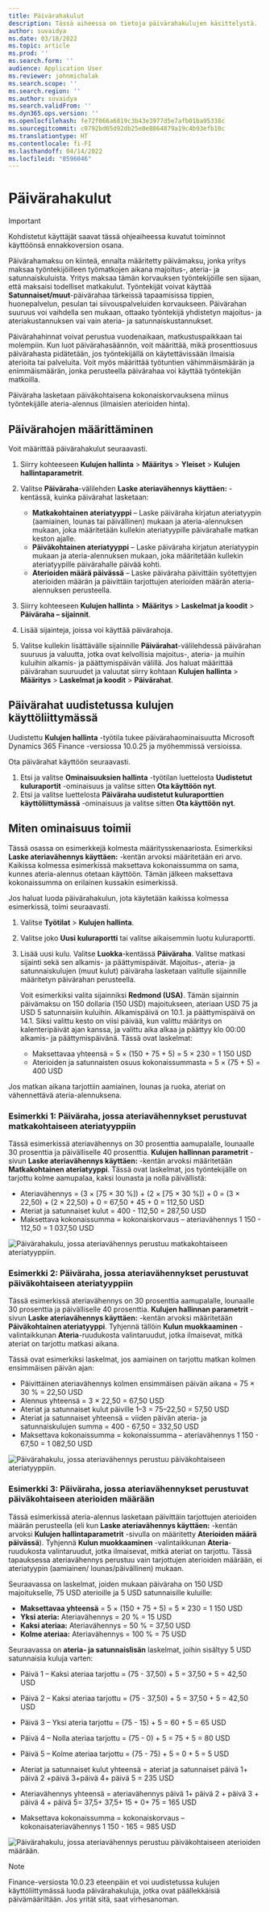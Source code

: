 ```yaml
---
title: Päivärahakulut
description: Tässä aiheessa on tietoja päivärahakulujen käsittelystä.
author: suvaidya
ms.date: 03/18/2022
ms.topic: article
ms.prod: ''
ms.search.form: ''
audience: Application User
ms.reviewer: johnmichalak
ms.search.scope: ''
ms.search.region: ''
ms.author: suvaidya
ms.search.validFrom: ''
ms.dyn365.ops.version: ''
ms.openlocfilehash: fe72f066a6819c3b43e3977d5e7afb01ba95338c
ms.sourcegitcommit: c0792bd65d92db25e0e8864879a19c4b93efb10c
ms.translationtype: HT
ms.contentlocale: fi-FI
ms.lasthandoff: 04/14/2022
ms.locfileid: "8596046"
---
```

# <a name="per-diem-expenses"></a>Päivärahakulut

> [!IMPORTANT] 
> Kohdistetut käyttäjät saavat tässä ohjeaiheessa kuvatut toiminnot käyttöönsä ennakkoversion osana.

Päivärahamaksu on kiinteä, ennalta määritetty päivämaksu, jonka yritys maksaa työntekijöilleen työmatkojen aikana majoitus-, ateria- ja satunnaiskuluista. Yritys maksaa tämän korvauksen työntekijöille sen sijaan, että maksaisi todelliset matkakulut. Työntekijät voivat käyttää **Satunnaiset/muut**-päivärahaa tärkeissä tapaamisissa tippien, huonepalvelun, pesulan tai siivouspalveluiden korvaukseen. Päivärahan suuruus voi vaihdella sen mukaan, ottaako työntekijä yhdistetyn majoitus- ja ateriakustannuksen vai vain ateria- ja satunnaiskustannukset.

Päivärahahinnat voivat perustua vuodenaikaan, matkustuspaikkaan tai molempiin. Kun luot päivärahasäännön, voit määrittää, mikä prosenttiosuus päivärahasta pidätetään, jos työntekijällä on käytettävissään ilmaisia aterioita tai palveluita. Voit myös määrittää työtuntien vähimmäismäärän ja enimmäismäärän, jonka perusteella päivärahaa voi käyttää työntekijän matkoilla.

Päiväraha lasketaan päiväkohtaisena kokonaiskorvauksena miinus työntekijälle ateria-alennus (ilmaisien aterioiden hinta).

## <a name="configure-per-diems"></a>Päivärahojen määrittäminen

Voit määrittää päivärahakulut seuraavasti.

1. Siirry kohteeseen **Kulujen hallinta** \> **Määritys** \> **Yleiset** \> **Kulujen hallintaparametrit**.
2. Valitse **Päiväraha**-välilehden **Laske ateriavähennys käyttäen:** -kentässä, kuinka päivärahat lasketaan:

    - **Matkakohtainen ateriatyyppi** – Laske päiväraha kirjatun ateriatyypin (aamiainen, lounas tai päivällinen) mukaan ja ateria-alennuksen mukaan, joka määritetään kullekin ateriatyypille päivärahalle matkan keston ajalle.
    - **Päiväkohtainen ateriatyyppi** – Laske päiväraha kirjatun ateriatyypin mukaan ja ateria-alennuksen mukaan, joka määritetään kullekin ateriatyypille päivärahalle päivää kohti.
    - **Aterioiden määrä päivässä** – Laske päiväraha päivittäin syötettyjen aterioiden määrän ja päivittäin tarjottujen aterioiden määrän ateria-alennuksen perusteella.

3. Siirry kohteeseen **Kulujen hallinta** \> **Määritys** \> **Laskelmat ja koodit** \> **Päiväraha – sijainnit**.
4. Lisää sijainteja, joissa voi käyttää päivärahoja.
5. Valitse kullekin lisättävälle sijainnille **Päivärahat**-välilehdessä päivärahan suuruus ja valuutta, jotka ovat kelvollisia majoitus-, ateria- ja muihin kuluihin alkamis- ja päättymispäivän välillä. Jos haluat määrittää päivärahan suuruudet ja valuutat siirry kohtaan **Kulujen hallinta** \> **Määritys** \> **Laskelmat ja koodit** \> **Päivärahat**.

## <a name="per-diems-in-the-reimagined-expense-interface"></a>Päivärahat uudistetussa kulujen käyttöliittymässä

Uudistettu **Kulujen hallinta** -työtila tukee päivärahaominaisuutta Microsoft Dynamics 365 Finance -versiossa 10.0.25 ja myöhemmissä versioissa.

Ota päivärahat käyttöön seuraavasti.

1. Etsi ja valitse **Ominaisuuksien hallinta** -työtilan luettelosta **Uudistetut kuluraportit** -ominaisuus ja valitse sitten **Ota käyttöön nyt**.
2. Etsi ja valitse luettelosta **Päiväraha uudistetut kuluraporttien käyttöliittymässä** -ominaisuus ja valitse sitten **Ota käyttöön nyt**.

## <a name="how-the-feature-works"></a>Miten ominaisuus toimii

Tässä osassa on esimerkkejä kolmesta määritysskenaariosta. Esimerkiksi **Laske ateriavähennys käyttäen:** -kentän arvoksi määritetään eri arvo. Kaikissa kolmessa esimerkissä maksettava kokonaissumma on sama, kunnes ateria-alennus otetaan käyttöön. Tämän jälkeen maksettava kokonaissumma on erilainen kussakin esimerkissä.

Jos haluat luoda päivärahakulun, jota käytetään kaikissa kolmessa esimerkissä, toimi seuraavasti.

1. Valitse **Työtilat** \> **Kulujen hallinta**.
2. Valitse joko **Uusi kuluraportti** tai valitse aikaisemmin luotu kuluraportti.
3. Lisää uusi kulu. Valitse **Luokka**-kentässä **Päiväraha**. Valitse matkasi sijainti sekä sen alkamis- ja päättymispäivät. Majoitus-, ateria- ja satunnaiskulujen (muut kulut) päiväraha lasketaan valitulle sijainnille määritetyn päivärahan perusteella.

    Voit esimerkiksi valita sijainniksi **Redmond (USA)**. Tämän sijainnin päivämaksu on 150 dollaria (150 USD) majoitukseen, ateriaan USD 75 ja USD 5 satunnaisiin kuluihin. Alkamispäivä on 10.1. ja päättymispäivä on 14.1. Siksi valittu kesto on viisi päivää, kun valittu määritys on kalenteripäivät ajan kanssa, ja valittu aika alkaa ja päättyy klo 00:00 alkamis- ja päättymispäivänä. Tässä ovat laskelmat:

    - Maksettavaa yhteensä = 5 × (150 + 75 + 5) = 5 × 230 = 1 150 USD
    - Aterioiden ja satunnaisten osuus kokonaissummasta = 5 × (75 + 5) = 400 USD

Jos matkan aikana tarjottiin aamiainen, lounas ja ruoka, ateriat on vähennettävä ateria-alennuksena.

### <a name="example-1-per-diem-where-meal-reductions-are-based-on-meal-type-per-trip"></a>Esimerkki 1: Päiväraha, jossa ateriavähennykset perustuvat matkakohtaiseen ateriatyyppiin

Tässä esimerkissä ateriavähennys on 30 prosenttia aamupalalle, lounaalle 30 prosenttia ja päivälliselle 40 prosenttia. **Kulujen hallinnan parametrit** -sivun **Laske ateriavähennys käyttäen:** -kentän arvoksi määritetään **Matkakohtainen ateriatyyppi**. Tässä ovat laskelmat, jos työntekijälle on tarjottu kolme aamupalaa, kaksi lounasta ja nolla päivällistä:

- Ateriavähennys = (3 × \[75 × 30 %\]) + (2 × \[75 × 30 %\]) + 0 = (3 × 22,50) + (2 × 22,50) + 0 = 67,50 + 45 + 0 = 112,50 USD
- Ateriat ja satunnaiset kulut = 400 - 112,50 = 287,50 USD
- Maksettava kokonaissumma = kokonaiskorvaus – ateriavähennys 1 150 - 112,50 = 1 037,50 USD

![Päivärahakulu, jossa ateriavähennys perustuu matkakohtaiseen ateriatyyppiin.](media/1-meal-type-per-trip.png)

### <a name="example-2-per-diem-where-meal-reductions-are-based-on-meal-type-per-day"></a>Esimerkki 2: Päiväraha, jossa ateriavähennykset perustuvat päiväkohtaiseen ateriatyyppiin

Tässä esimerkissä ateriavähennys on 30 prosenttia aamupalalle, lounaalle 30 prosenttia ja päivälliselle 40 prosenttia. **Kulujen hallinnan parametrit** -sivun **Laske ateriavähennys käyttäen:** -kentän arvoksi määritetään **Päiväkohtainen ateriatyyppi**. Tyhjennä tällöin **Kulun muokkaaminen** -valintaikkunan **Ateria**-ruudukosta valintaruudut, jotka ilmaisevat, mitkä ateriat on tarjottu matkasi aikana.

Tässä ovat esimerkiksi laskelmat, jos aamiainen on tarjottu matkan kolmen ensimmäisen päivän ajan:

- Päivittäinen ateriavähennys kolmen ensimmäisen päivän aikana = 75 × 30 % = 22,50 USD
- Alennus yhteensä = 3 × 22,50 = 67,50 USD
- Ateriat ja satunnaiset kulut päiville 1–3 = 75–22,50 = 57,50 USD
- Ateriat ja satunnaiset yhteensä = viiden päivän ateria- ja satunnaiskulujen summa = 400 - 67,50 = 332,50 USD
- Maksettava kokonaissumma = kokonaissumma – ateriavähennys 1 150 - 67,50 = 1 082,50 USD

![Päivärahakulu, jossa ateriavähennys perustuu päiväkohtaiseen ateriatyyppiin.](media/2-meal-type-per-day.png)

### <a name="example-3-per-diem-where-meal-reductions-are-based-on-number-of-meals-per-day"></a>Esimerkki 3: Päiväraha, jossa ateriavähennykset perustuvat päiväkohtaiseen aterioiden määrään

Tässä esimerkissä ateria-alennus lasketaan päivittäin tarjottujen aterioiden määrän perusteella (eli kun **Laske ateriavähennys käyttäen:** -kentän arvoksi **Kulujen hallintaparametrit** -sivulla on määritetty **Aterioiden määrä päivässä**). Tyhjennä **Kulun muokkaaminen** -valintaikkunan **Ateria**-ruudukosta valintaruudut, jotka ilmaisevat, mitkä ateriat on tarjottu.
Tässä tapauksessa ateriavähennys perustuu vain tarjottujen aterioiden määrään, ei ateriatyypin (aamiainen/ lounas/päivällinen) mukaan.

Seuraavassa on laskelmat, joiden mukaan päiväraha on 150 USD majoitukselle, 75 USD aterioille ja 5 USD satunnaisille kuluille:

- **Maksettavaa yhteensä** = 5 × (150 + 75 + 5) = 5 × 230 = 1 150 USD
- **Yksi ateria:** Ateriavähennys = 20 % = 15 USD
- **Kaksi ateriaa:** Ateriavähennys = 50 % = 37,50 USD
- **Kolme ateriaa:** Ateriavähennys = 100 % = 75 USD

Seuraavassa on **ateria- ja satunnaislisän** laskelmat, joihin sisältyy 5 USD satunnaisia kuluja varten:

- Päivä 1 – Kaksi ateriaa tarjottu = (75 - 37,50) + 5 = 37,50 + 5 = 42,50 USD
- Päivä 2 – Kaksi ateriaa tarjottu = (75 - 37,50) + 5 = 37,50 + 5 = 42,50 USD
- Päivä 3 – Yksi ateria tarjottu = (75 - 15) + 5 = 60 + 5 = 65 USD
- Päivä 4 – Nolla ateriaa tarjottu = (75 - 0) + 5 = 75 + 5 = 80 USD
- Päivä 5 – Kolme ateriaa tarjottu = (75 - 75) + 5 = 0 + 5 = 5 USD

- Ateriat ja satunnaiset kulut yhteensä = ateriat ja satunnaiset päivä 1+ päivä 2 +päivä 3+päivä 4+ päivä 5 = 235 USD
- Ateriavähennys yhteensä = ateriavähennys päivä 1+ päivä 2 + päivä 3 + päivä 4 + päivä 5= 37,5+ 37,5+ 15 + 0+ 75 = 165 USD
- Maksettava kokonaissumma = kokonaiskorvaus – kokonaisateriavähennys 1 150 - 165 = 985 USD

![Päivärahakulu, jossa ateriavähennys perustuu päiväkohtaiseen aterioiden määrään.](media/3-number-of-meals-per-day.png)

> [!NOTE]
> Finance-versiosta 10.0.23 eteenpäin et voi uudistetussa kulujen käyttöliittymässä luoda päivärahakuluja, jotka ovat päällekkäisiä päivämääriltään. Jos yrität sitä, saat virhesanoman.
